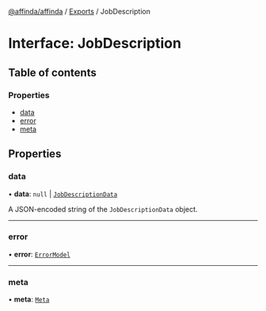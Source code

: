 [@affinda/affinda](../README.md) / [Exports](../modules.md) / JobDescription

# Interface: JobDescription

## Table of contents

### Properties

- [data](JobDescription.md#data)
- [error](JobDescription.md#error)
- [meta](JobDescription.md#meta)

## Properties

### data

• **data**: ``null`` \| [`JobDescriptionData`](JobDescriptionData.md)

A JSON-encoded string of the `JobDescriptionData` object.

___

### error

• **error**: [`ErrorModel`](ErrorModel.md)

___

### meta

• **meta**: [`Meta`](Meta.md)
